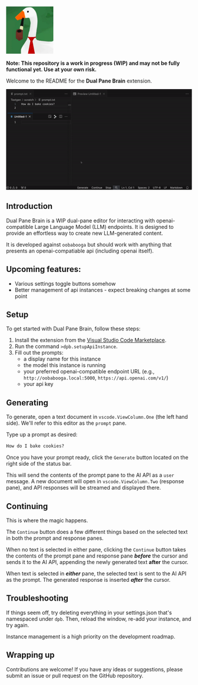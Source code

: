 ![thehonker logo](doc/media/readme/logo.png)

**Note: This repository is a work in progress (WIP) and may not be fully functional yet. Use at your own risk.**

Welcome to the README for the **Dual Pane Brain** extension.

![Dual Pane Brain Generation Gif](doc/media/readme/generation.gif)

## Introduction

Dual Pane Brain is a WIP dual-pane editor for interacting with openai-compatible Large Language Model (LLM) endpoints. It is designed to provide an effortless way to create new LLM-generated content.

It is developed against `oobabooga` but should work with anything that presents an openai-compatiable api (including openai itself).

## Upcoming features:

- Various settings toggle buttons somehow
- Better management of api instances - expect breaking changes at some point

## Setup

To get started with Dual Pane Brain, follow these steps:

1. Install the extension from the [Visual Studio Code Marketplace](https://marketplace.visualstudio.com/items?itemName=thehonker.dualpanebrain).
2. Run the command `>dpb.setupApiInstance`.
3. Fill out the prompts:
    - a display name for this instance
    - the model this instance is running
    - your preferred openai-compatible endpoint URL (e.g., `http://oobabooga.local:5000`, `https://api.openai.com/v1/`)
    - your api key

## Generating
To generate, open a text document in `vscode.ViewColumn.One` (the left hand side).
We'll refer to this editor as the `prompt` pane.

Type up a prompt as desired:

```markdown
How do I bake cookies?
```

Once you have your prompt ready, click the `Generate` button located on the right side of the status bar.

This will send the contents of the prompt pane to the AI API as a `user` message. A new document will open in `vscode.ViewColumn.Two` (response pane), and API responses will be streamed and displayed there.

## Continuing

This is where the magic happens.

The `Continue` button does a few different things based on the selected text in both the prompt and response panes.

When no text is selected in either pane, clicking the `Continue` button takes the contents of the prompt pane and response pane ***before*** the cursor and sends it to the AI API, appending the newly generated text **after** the cursor.

When text is selected in ***either*** pane, the selected text is sent to the AI API as the prompt. The generated response is inserted ***after*** the cursor.

## Troubleshooting

If things seem off, try deleting everything in your settings.json that's namespaced under `dpb`.
Then, reload the window, re-add your instance, and try again.

Instance management is a high priority on the development roadmap.

## Wrapping up

Contributions are welcome! If you have any ideas or suggestions, please submit an issue or pull request on the GitHub repository.
